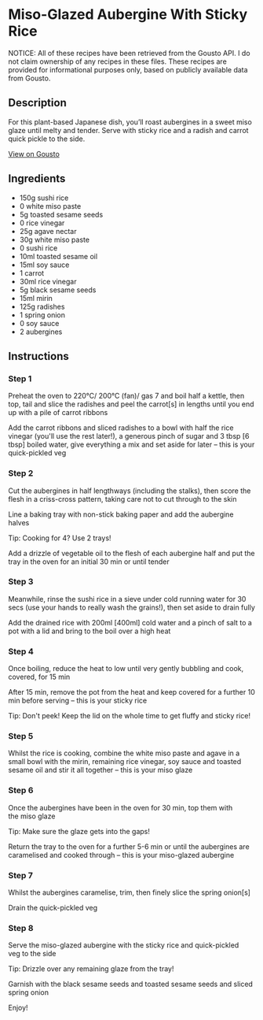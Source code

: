 # Miso-Glazed Aubergine With Sticky Rice

NOTICE: All of these recipes have been retrieved from the Gousto API. I do not claim ownership of any recipes in these files. These recipes are provided for informational purposes only, based on publicly available data from Gousto.

## Description

For this plant-based Japanese dish, you’ll roast aubergines in a sweet miso glaze until melty and tender. Serve with sticky rice and a radish and carrot quick pickle to the side.

[View on Gousto](https://www.gousto.co.uk/recipes/cookbook/miso-glazed-aubergine-with-sticky-rice-pickled-radish)

## Ingredients

- 150g sushi rice
- 0 white miso paste
- 5g toasted sesame seeds
- 0 rice vinegar
- 25g agave nectar 
- 30g white miso paste
- 0 sushi rice
- 10ml toasted sesame oil
- 15ml soy sauce
- 1 carrot
- 30ml rice vinegar
- 5g black sesame seeds
- 15ml mirin 
- 125g radishes
- 1 spring onion
- 0 soy sauce
- 2 aubergines

## Instructions


### Step 1

Preheat the oven to 220°C/ 200°C (fan)/ gas 7 and boil half a kettle, then top, tail and slice the radishes and peel the carrot<span class="text-danger">[s]</span> in<span class="text-danger"> </span>lengths until you end up with a pile of carrot ribbons

Add the carrot ribbons and sliced radishes to a bowl with half the rice vinegar (you'll use the rest later!), a generous pinch of sugar and 3 tbsp <span class="text-danger">[6 tbsp]</span> boiled water, give everything a mix and set aside for later – this is your quick-pickled veg


### Step 2

Cut the aubergines in half lengthways (including the stalks), then score the flesh in a criss-cross pattern, taking care not to cut through to the skin

Line a baking tray with non-stick baking paper and add the aubergine halves

Tip: Cooking for 4? Use 2 trays!

Add a drizzle of vegetable oil to the flesh of each aubergine half and put the tray in the oven for an initial 30 min or until tender


### Step 3

Meanwhile, rinse the sushi rice in a sieve under cold running water for 30 secs (use your hands to really wash the grains!), then set aside to drain fully

Add the drained rice with 200ml <span class="text-danger">[400ml] </span>cold water and a pinch of salt to a pot with a lid and bring to the boil over a high heat


### Step 4

Once boiling, reduce the heat to low until very gently bubbling and cook, covered, for 15 min

After 15 min, remove the pot from the heat and keep covered for a further 10 min before serving – this is your sticky rice

Tip: Don't peek! Keep the lid on the whole time to get fluffy and sticky rice!


### Step 5

Whilst the rice is cooking, combine the white miso paste and agave in a small bowl with the mirin, remaining rice vinegar, soy sauce and toasted sesame oil and stir it all together – this is your miso glaze


### Step 6

Once the aubergines have been in the oven for 30 min, top them with the miso glaze

Tip: Make sure the glaze gets into the gaps!

Return the tray<span class="text-danger"> </span>to the oven for a further 5-6 min or until the aubergines are caramelised and cooked through – this is your miso-glazed aubergine


### Step 7

Whilst the aubergines caramelise, trim, then finely slice the spring onion<span class="text-danger">[s]</span>

Drain the quick-pickled veg

### Step 8

Serve the miso-glazed aubergine with the sticky rice and quick-pickled veg to the side

Tip: Drizzle over any remaining glaze from the tray!

Garnish with the black sesame seeds and toasted sesame seeds and sliced spring onion

Enjoy!

